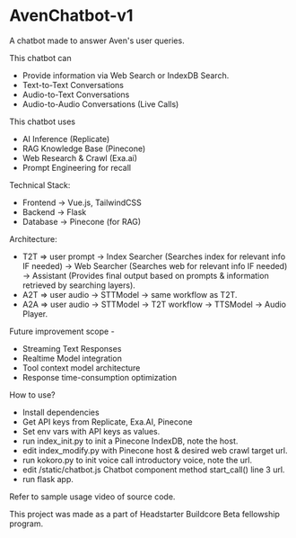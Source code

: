 # AvenChatbot-v1
A chatbot made to answer Aven's user queries.

This chatbot can
- Provide information via Web Search or IndexDB Search.
- Text-to-Text Conversations
- Audio-to-Text Conversations
- Audio-to-Audio Conversations (Live Calls)

This chatbot uses
- AI Inference (Replicate)
- RAG Knowledge Base (Pinecone)
- Web Research & Crawl (Exa.ai)
- Prompt Engineering for recall

Technical Stack:
- Frontend -> Vue.js, TailwindCSS
- Backend -> Flask
- Database -> Pinecone (for RAG)

Architecture:

- T2T => user prompt -> Index Searcher (Searches index for relevant info IF needed) -> Web Searcher (Searches web for relevant info IF needed) -> Assistant (Provides final output based on prompts & information retrieved by searching layers).
- A2T => user audio -> STTModel -> same workflow as T2T.
- A2A => user audio -> STTModel -> T2T workflow -> TTSModel -> Audio Player.

Future improvement scope -
- Streaming Text Responses
- Realtime Model integration
- Tool context model architecture
- Response time-consumption optimization

How to use?
- Install dependencies
- Get API keys from Replicate, Exa.AI, Pinecone
- Set env vars with API keys as values.
- run index_init.py to init a Pinecone IndexDB, note the host.
- edit index_modify.py with Pinecone host & desired web crawl target url.
- run kokoro.py to init voice call introductory voice, note the url.
- edit /static/chatbot.js Chatbot component method start_call() line 3 url.
- run flask app.

Refer to sample usage video of source code.

This project was made as a part of Headstarter Buildcore Beta fellowship program.
